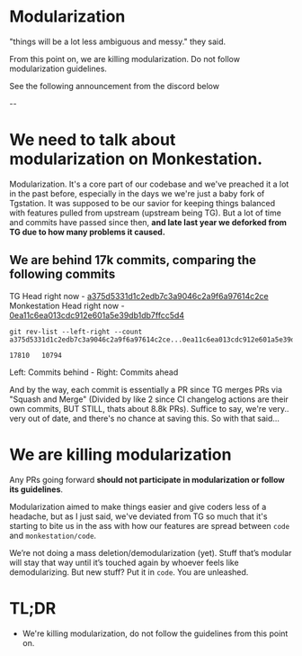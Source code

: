 # Modularization

"things will be a lot less ambiguous and messy." they said.

From this point on, we are killing modularization. Do not follow modularization guidelines.

See the following announcement from the discord below

--

# We need to talk about modularization on Monkestation.

Modularization. It's a core part of our codebase and we've preached it a lot in the past before, especially in the days we we're just a baby fork of Tgstation. It was supposed to be our savior for keeping things balanced with features pulled from upstream (upstream being TG). But a lot of time and commits have passed since then, **and late last year we deforked from TG due to how many problems it caused.**

## We are behind 17k commits,  comparing the following commits

TG Head right now - [a375d5331d1c2edb7c3a9046c2a9f6a97614c2ce](https://github.com/tgstation/tgstation/commit/a375d5331d1c2edb7c3a9046c2a9f6a97614c2ce)
Monkestation Head right now - [0ea11c6ea013cdc912e601a5e39db1db7ffcc5d4](https://github.com/Monkestation/Monkestation2.0/commit/0ea11c6ea013cdc912e601a5e39db1db7ffcc5d4)

```
git rev-list --left-right --count 
a375d5331d1c2edb7c3a9046c2a9f6a97614c2ce...0ea11c6ea013cdc912e601a5e39db1db7ffcc5d4

17810   10794
```
Left: Commits behind - Right: Commits ahead

And by the way, each commit is essentially a PR since TG merges PRs via "Squash and Merge" (Divided by like 2 since CI changelog actions are their own commits, BUT STILL, thats about 8.8k PRs). Suffice to say, we're very.. very out of date, and there's no chance at saving this. So with that said...

# We are killing modularization

Any PRs going forward **should not participate in modularization or follow its guidelines**. 

Modularization aimed to make things easier and give coders less of a headache, but as I just said, we've deviated from TG so much that it's starting to bite us in the ass with how our features are spread between `code` and `monkestation/code`.

We’re not doing a mass deletion/demodularization (yet). Stuff that’s modular will stay that way until it’s touched again by whoever feels like demodularizing. But new stuff? Put it in `code`. You are unleashed.

# TL;DR

- We're killing modularization, do not follow the guidelines from this point on.
